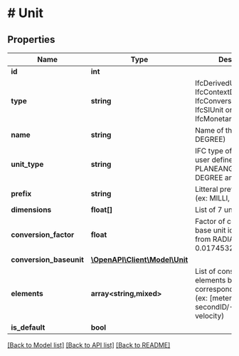 # # Unit

## Properties

Name | Type | Description | Notes
------------ | ------------- | ------------- | -------------
**id** | **int** |  | [readonly]
**type** | **string** | IfcDerivedUnit, IfcContextDependentUnit, IfcConversionBasedUnit, IfcSIUnit or IfcMonetaryUnit |
**name** | **string** | Name of the unit (ex: DEGREE) | [optional]
**unit_type** | **string** | IFC type of the unit or user defined type (ex: PLANEANGLEUNIT for DEGREE and RADIAN) | [optional]
**prefix** | **string** | Litteral prefix for scale (ex: MILLI, KILO, etc..) | [optional]
**dimensions** | **float[]** | List of 7 units dimensions | [optional]
**conversion_factor** | **float** | Factor of conversion and base unit id (ex: DEGREE from RADIAN with factor 0.0174532925199433) | [optional]
**conversion_baseunit** | [**\OpenAPI\Client\Model\Unit**](Unit.md) |  | [optional]
**elements** | **array<string,mixed>** | List of constitutive unit elements by id with corresponding exponent (ex: [meterID/1, secondID/-1] for velocity) | [optional]
**is_default** | **bool** |  | [optional]

[[Back to Model list]](../../README.md#models) [[Back to API list]](../../README.md#endpoints) [[Back to README]](../../README.md)
